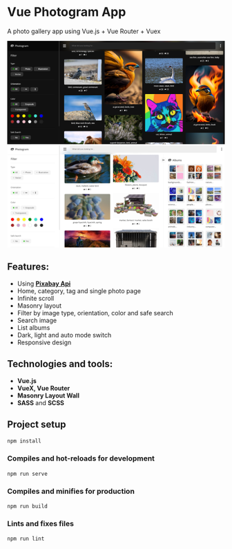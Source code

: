 
# Vue Photogram App
A photo gallery app using Vue.js + Vue Router + Vuex

![enter image description here](https://github.com/YOSEF-CODER/Photogram-app/blob/master/image_2023-03-18_16-35-10.png)
![enter image description here](https://github.com/YOSEF-CODER/Photogram-app/blob/master/Capture.PNG)

## Features:

 - Using **[Pixabay Api](https://pixabay.com/api/)**
 - Home, category, tag and single photo page
 - Infinite scroll
 - Masonry layout
 - Filter by image type, orientation, color and safe search
 - Search image
 - List albums
 - Dark, light and auto mode switch
 - Responsive design
 
## Technologies and tools:

- **Vue.js** 
- **VueX, Vue Router**
- **Masonry Layout Wall**
- **SASS** and **SCSS**

## Project setup
```
npm install
```

### Compiles and hot-reloads for development
```
npm run serve
```

### Compiles and minifies for production
```
npm run build
```

### Lints and fixes files
```
npm run lint
```
 

